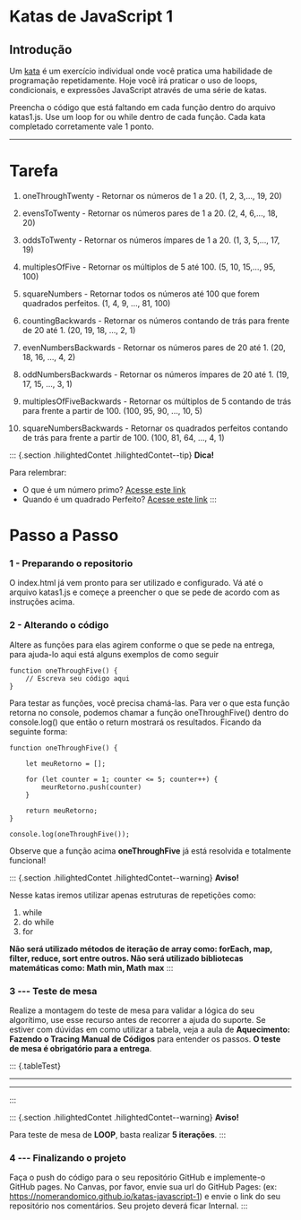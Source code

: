 Katas de JavaScript 1
=====================

<div>

Introdução
----------

Um [kata](https://en.wikipedia.org/wiki/Kata_(programming)) é um
exercício individual onde você pratica uma habilidade de programação
repetidamente. Hoje você irá praticar o uso de loops, condicionais, e
expressões JavaScript através de uma série de katas.

Preencha o código que está faltando em cada função dentro do arquivo
katas1.js. Use um loop for ou while dentro de cada função. Cada kata
completado corretamente vale 1 ponto.

</div>

------------------------------------------------------------------------

Tarefa
======

1.  oneThroughTwenty - Retornar os números de 1 a 20. (1, 2, 3,...,
    19, 20)

2.  evensToTwenty - Retornar os números pares de 1 a 20. (2, 4, 6,...,
    18, 20)

3.  oddsToTwenty - Retornar os números ímpares de 1 a 20. (1, 3, 5,...,
    17, 19)

4.  multiplesOfFive - Retornar os múltiplos de 5 até 100. (5, 10,
    15,..., 95, 100)

5.  squareNumbers - Retornar todos os números até 100 que forem
    quadrados perfeitos. (1, 4, 9, ..., 81, 100)

6.  countingBackwards - Retornar os números contando de trás para frente
    de 20 até 1. (20, 19, 18, ..., 2, 1)

7.  evenNumbersBackwards - Retornar os números pares de 20 até 1. (20,
    18, 16, ..., 4, 2)

8.  oddNumbersBackwards - Retornar os números ímpares de 20 até 1. (19,
    17, 15, ..., 3, 1)

9.  multiplesOfFiveBackwards - Retornar os múltiplos de 5 contando de
    trás para frente a partir de 100. (100, 95, 90, ..., 10, 5)
    
10. squareNumbersBackwards - Retornar os quadrados perfeitos contando de
    trás para frente a partir de 100. (100, 81, 64, ..., 4, 1)

::: {.section .hilightedContet .hilightedContet--tip}
**Dica!**

Para relembrar:

-   O que é um número primo? [Acesse este
    link](https://pt.wikipedia.org/wiki/N%C3%BAmero_primo)
-   Quando é um quadrado Perfeito? [Acesse este
    link](https://pt.wikipedia.org/wiki/N%C3%BAmero_quadrado)
:::

Passo a Passo
=============

### 1 - Preparando o repositorio

O index.html já vem pronto para ser utilizado e configurado. Vá
até o arquivo katas1.js e começe a preencher o que se pede de acordo com
as instruções acima.

### 2 - Alterando o código

Altere as funções para elas agirem conforme o que se pede na entrega,
para ajuda-lo aqui está alguns exemplos de como seguir

    function oneThroughFive() {
        // Escreva seu código aqui
    }

Para testar as funções, você precisa chamá-las. Para ver o que esta
função retorna no console, podemos chamar a função oneThroughFive()
dentro do console.log() que então o return mostrará os resultados.
Ficando da seguinte forma:

    function oneThroughFive() {

        let meuRetorno = [];

        for (let counter = 1; counter <= 5; counter++) {
            meurRetorno.push(counter)
        }

        return meuRetorno;
    }

    console.log(oneThroughFive());

Observe que a função acima **oneThroughFive** já está resolvida e
totalmente funcional!

::: {.section .hilightedContet .hilightedContet--warning}
**Aviso!**

Nesse katas iremos utilizar apenas estruturas de repetições como:

1.  while
2.  do while
3.  for

**Não será utilizado métodos de iteração de array como: forEach, map,
filter, reduce, sort entre outros. Não será utilizado bibliotecas
matemáticas como: Math min, Math max**
:::

### 3 --- Teste de mesa

Realize a montagem do teste de mesa para validar a lógica do seu
algorítimo, use esse recurso antes de recorrer a ajuda do suporte. Se
estiver com dúvidas em como utilizar a tabela, veja a aula de
**Aquecimento: Fazendo o Tracing Manual de Códigos** para entender os
passos. **O teste de mesa é obrigatório para a entrega**.

::: {.tableTest}
  -- -- -- --
           
           
           
           
           
  -- -- -- --
:::

::: {.section .hilightedContet .hilightedContet--warning}
**Aviso!**

Para teste de mesa de **LOOP**, basta realizar **5 iterações**.
:::

### 4 --- Finalizando o projeto

Faça o push do código para o seu repositório GitHub e implemente-o
GitHub pages. No Canvas, por favor, envie sua url do GitHub Pages: (ex:
https://nomerandomico.github.io/katas-javascript-1) e envie o link do
seu repositório nos comentários. Seu projeto deverá ficar Internal.
:::
